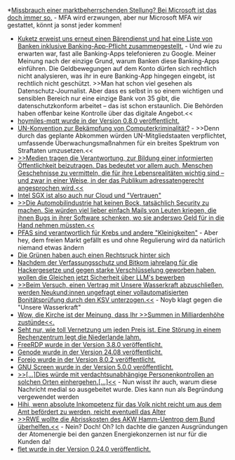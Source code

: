  *[Missbrauch einer marktbeherrschenden Stellung? Bei Microsoft ist das doch immer so.](https://www.borncity.com/blog/2024/08/26/microsoft-authenticator-zwang-obwohl-mfa-bereits-eingerichtet/) - MFA wird erzwungen, aber nur Microsoft MFA wir gestattet, könnt ja sonst jeder kommen!
* [Kuketz erweist uns erneut einen Bärendienst und hat eine Liste von Banken inklusive Banking-App-Pflicht zusammengestellt.](https://www.kuketz-blog.de/der-grosse-online-banking-und-tan-app-test/) - Und wie zu erwarten war, fast alle Banking-Apps telefonieren zu Google. Meiner Meinung nach der einzige Grund, warum Banken diese Banking-Apps einführen. Die Geldbewegungen auf dem Konto dürfen sich rechtlich nicht analysieren, was ihr in eure Banking-App hingegen eingebt, ist rechtlich nicht geschützt. >>Man hat schon viel gesehen als Datenschutz-Journalist. Aber dass es selbst in so einem wichtigen und sensiblen Bereich nur eine einzige Bank von 35 gibt, die datenschutzkonform arbeitet – das ist schon erstaunlich. Die Behörden haben offenbar keine Kontrolle über das digitale Angebot.<<
* [hoymiles-mqtt wurde in der Version 0.8.0 veröffentlicht.](https://github.com/wasilukm/hoymiles-mqtt/releases/tag/v0.8.0)
* [UN-Konvention zur Bekämpfung von Computerkriminalität?](https://netzpolitik.org/2024/un-cybercrime-convention-unveraendert-gravierende-maengel/) - >>Denn durch das geplante Abkommen würden UN-Mitgliedstaaten verpflichtet, umfassende Überwachungsmaßnahmen für ein breites Spektrum von Straftaten umzusetzen.<<
* [>>Medien tragen die Verantwortung, zur Bildung einer informierten Öffentlichkeit beizutragen. Das bedeutet vor allem auch, Menschen Geschehnisse zu vermitteln, die für ihre Lebensrealitäten wichtig sind – und zwar in einer Weise, in der das Publikum adressatengerecht angesprochen wird.<<](https://netzpolitik.org/2024/breakpoint-schluss-mit-brat-gib-mir-info/)
* [Intel SGX ist also auch nur Cloud und "Vertrauen"](https://blog.fefe.de/?ts=9832226f)
* [>>Die Automobilindustrie hat keinen Bock, tatsächlich Security zu machen. Sie würden viel lieber einfach Mails von Leuten kriegen, die ihnen Bugs in ihrer Software schenken, wo sie anderswo Geld für in die Hand nehmen müssten.<<](https://blog.fefe.de/?ts=9830d269)
* [PFAS sind verantwortlich für Krebs und andere "Kleinigkeiten"](https://blog.fefe.de/?ts=98331f37) - Aber hey, dem freien Markt gefällt es und ohne Regulierung wird da natürlich niemand etwas ändern
* [Die Grünen haben auch einen Rechtsruck hinter sich](https://blog.fefe.de/?ts=9831a69b)
* [Nachdem der Verfassungsschutz und Bitkom jahrelang für die Hackergesetze und gegen starke Verschlüsselung geworben haben, wollen die Gleichen jetzt Sicherheit über LLM's bewerben](https://blog.fefe.de/?ts=9831d303)
* [>>Beim Versuch, einen Vertrag mit Unsere Wasserkraft abzuschließen, werden Neukund:innen ungefragt einer vollautomatisierten Bonitätsprüfung durch den KSV unterzogen.<<](https://noyb.eu/de/unsere-wasserkraft-ksv-1870-clean-electricity-only-after-dirty-credit-check) - Noyb klagt gegen die "Unsere Wasserkraft"
* [Wow, die Kirche ist der Meinung, dass Ihr >>Summen in Milliardenhöhe zustünde<<.](https://tuxproject.de/blog/2024/08/zustehen/)
* [Seht nur, wie toll Vernetzung um jeden Preis ist. Eine Störung in einem Rechenzentrum legt die Niederlande lahm.](https://www.borncity.com/blog/2024/08/28/niederlande-rechenzentrumsstrung-legt-behrden-und-airport-eindhoven-lahm/)
* [FreeRDP wurde in der Version 3.8.0 veröffentlicht.](https://github.com/FreeRDP/FreeRDP/releases/tag/3.8.0)
* [Genode wurde in der Version 24.08 veröffentlicht.](https://github.com/genodelabs/genode/releases/tag/24.08)
* [Forejo wurde in der Version 8.0.2 veröffentlicht.](https://codeberg.org/forgejo/forgejo/releases/tag/v8.0.2)
* [GNU Screen wurde in der Version 5.0.0 veröffentlicht.](https://lwn.net/Articles/987700/)
* [>>[...]Dies würde mit verdachtsunabhängige Personenkontrollen an solchen Orten einhergehen.[...]<<](https://netzpolitik.org/2024/sicherheitspaket-der-bundesregierung-ueberwachung-wie-sie-buerger-erwarten/) - Nun wisst ihr auch, warum diese Nachricht medial so ausgebeitet wurde. Dies kann nun als Begründung vergewendet werden
* [Hihi, wenn absolute Inkompetenz für das Volk nicht reicht um aus dem Amt befördert zu werden, reicht eventuell das Alter](https://blog.fefe.de/?ts=982ddb2d)
* [>>RWE wollte die Abrisskosten des AKW Hamm-Uentrop dem Bund überhelfen.<<](https://blog.fefe.de/?ts=982f1462) - Nein? Doch! Oh? Ich dachte die ganzen Ausgründungen der Atomenergie bei den ganzen Energiekonzernen ist nur für die Kunden da!
* [flet wurde in der Version 0.24.0 veröffentlicht.](https://github.com/flet-dev/flet/releases/tag/v0.24.0)
